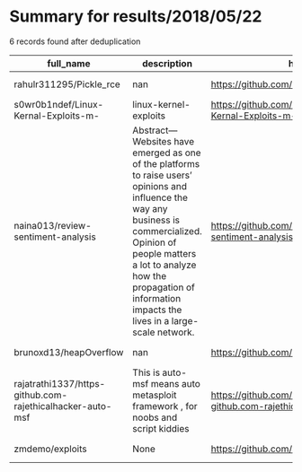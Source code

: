 
# Summary for results/2018/05/22
    
6 records found after deduplication

| full_name | description | html_url | matched_list | matched_count | pushed_at | size | stargazers_count | language | forks_count | vul_ids |
|-----------------------------------------------------------|------------------------------------------------------------------------------------------------------------------------------------------------------------------------------------------------------------------------------------------------------------------|------------------------------------------------------------------------------|----------------------------------|-----------------|---------------------------|--------|--------------------|------------|---------------|-----------|
| rahulr311295/Pickle_rce | nan | https://github.com/rahulr311295/Pickle_rce | ['rce'] | 1 | 2018-05-22 07:26:28+00:00 | 2 | 0 | Python | 0 | [] |
| s0wr0b1ndef/Linux-Kernal-Exploits-m- | linux-kernel-exploits | https://github.com/s0wr0b1ndef/Linux-Kernal-Exploits-m- | ['exploit'] | 1 | 2018-05-22 07:27:26+00:00 | 8963 | 8 | C | 5 | [] |
| naina013/review-sentiment-analysis | Abstract— Websites have emerged as one of the platforms to raise users’ opinions and influence the way any business is commercialized. Opinion of people matters a lot to analyze how the propagation of information impacts the lives in a large-scale network. | https://github.com/naina013/review-sentiment-analysis | ['exploit'] | 1 | 2018-05-22 09:06:08+00:00 | 2345 | 0 | Python | 0 | [] |
| brunoxd13/heapOverflow | nan | https://github.com/brunoxd13/heapOverflow | ['heap overflow'] | 1 | 2018-05-22 11:17:41+00:00 | 3 | 0 | C | 0 | [] |
| rajatrathi1337/https-github.com-rajethicalhacker-auto-msf | This is auto-msf means auto metasploit framework , for noobs and script kiddies | https://github.com/rajatrathi1337/https-github.com-rajethicalhacker-auto-msf | ['metasploit module OR payload'] | 1 | 2018-05-22 13:40:37+00:00 | 12 | 0 | Python | 0 | [] |
| zmdemo/exploits | None | https://github.com/zmdemo/exploits | ['exploit'] | 1 | 2018-05-22 19:12:06+00:00 | 0 | 0 | | 0 | [] |
